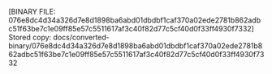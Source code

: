 [BINARY FILE: 076e8dc4d34a326d7e8d1898ba6abd01dbdbf1caf370a02ede2781b862adbc51f63be7c1e09ff85e57c5511617af3c40f82d77c5cf40d0f33ff4930f7332]
Stored copy: docs/converted-binary/076e8dc4d34a326d7e8d1898ba6abd01dbdbf1caf370a02ede2781b862adbc51f63be7c1e09ff85e57c5511617af3c40f82d77c5cf40d0f33ff4930f7332

